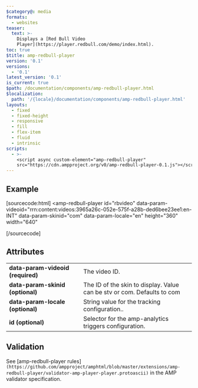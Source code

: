 ```yaml
---
$category@: media
formats:
  - websites
teaser:
  text: >-
    Displays a [Red Bull Video
    Player](https://player.redbull.com/demo/index.html).
toc: true
$title: amp-redbull-player
version: '0.1'
versions:
  - '0.1'
latest_version: '0.1'
is_current: true
$path: /documentation/components/amp-redbull-player.html
$localization:
  path: '/{locale}/documentation/components/amp-redbull-player.html'
layouts:
  - fixed
  - fixed-height
  - responsive
  - fill
  - flex-item
  - fluid
  - intrinsic
scripts:
  - >-
    <script async custom-element="amp-redbull-player"
    src="https://cdn.ampproject.org/v0/amp-redbull-player-0.1.js"></script>
---
```



<!---
Copyright 2019 The AMP HTML Authors. All Rights Reserved.

Licensed under the Apache License, Version 2.0 (the "License");
you may not use this file except in compliance with the License.
You may obtain a copy of the License at

      http://www.apache.org/licenses/LICENSE-2.0

Unless required by applicable law or agreed to in writing, software
distributed under the License is distributed on an "AS-IS" BASIS,
WITHOUT WARRANTIES OR CONDITIONS OF ANY KIND, either express or implied.
See the License for the specific language governing permissions and
limitations under the License.
-->



## Example

[sourcecode:html]
<amp-redbull-player
  id="rbvideo"
  data-param-videoid="rrn:content:videos:3965a26c-052e-575f-a28b-ded6bee23ee1:en-INT"
  data-param-skinid="com"
  data-param-locale="en"
  height="360"
  width="640"
></amp-redbull-player>
[/sourcecode]

## Attributes

<table>
  <tr>
    <td width="40%"><strong>data-param-videoid (required)</strong></td>
    <td>The video ID</a>.</td>
  </tr>
  <tr>
    <td width="40%"><strong>data-param-skinid (optional)</strong></td>
    <td>The ID of the skin to display. Value can be stv or com. Defaults to com</td>
  </tr>
  <tr>
    <td width="40%"><strong>data-param-locale (optional)</strong></td>
    <td>String value for the tracking configuration.</a>.</td>
  </tr>
  <tr>
    <td width="40%"><strong>id (optional)</strong></td>
    <td>Selector for the amp-analytics triggers configuration.</td>
  </tr>
</table>

## Validation

See [amp-redbull-player rules]`(https://github.com/ampproject/amphtml/blob/master/extensions/amp-redbull-player/validator-amp-player-player.protoascii)` in the AMP validator specification.